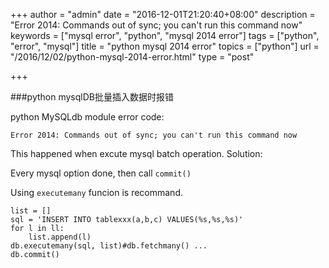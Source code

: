 +++
author = "admin"
date = "2016-12-01T21:20:40+08:00"
description = "Error 2014: Commands out of sync; you can't run this command now"
keywords = ["mysql error", "python", "mysql 2014 error"]
tags = ["python", "error", "mysql"]
title = "python mysql 2014 error"
topics = ["python"]
url = "/2016/12/02/python-mysql-2014-error.html"
type = "post"

+++


###python mysqlDB批量插入数据时报错

python MySQLdb module error code:
 
`Error 2014: Commands out of sync; you can't run this command now`


This happened when excute mysql batch operation.
Solution:

Every mysql option done, then call `commit()`

Using `executemany` funcion is recommand.

	list = []
	sql = 'INSERT INTO tablexxx(a,b,c) VALUES(%s,%s,%s)'
	for l in ll:
		list.append(l)
	db.executemany(sql, list)#db.fetchmany() ...
	db.commit()
 
